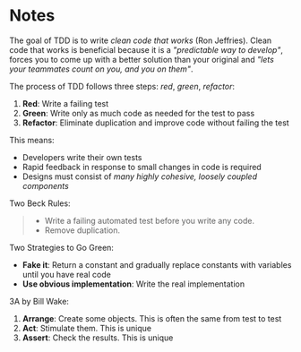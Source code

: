 # Notes

The goal of TDD is to write _clean code that works_ (Ron Jeffries). Clean code that works is beneficial because it is a _"predictable way to develop"_, forces you to come up with a better solution than your original and _"lets your teammates count on you, and you on them"_.

The process of TDD follows three steps: _red_, _green_, _refactor_:
1. **Red**: Write a failing test
2. **Green**: Write only as much code as needed for the test to pass
2. **Refactor**: Eliminate duplication and improve code without failing the test

This means:
- Developers write their own tests
- Rapid feedback in response to small changes in code is required
- Designs must consist of _many highly cohesive, loosely coupled components_

Two Beck Rules:
> - Write a failing automated test before you write any code.
> - Remove duplication.

Two Strategies to Go Green:
- **Fake it**: Return a constant and gradually replace constants with variables until you have real code
- **Use obvious implementation**: Write the real implementation

3A by Bill Wake:
1. **Arrange**: Create some objects. This is often the same from test to test
1. **Act**: Stimulate them. This is unique
1. **Assert**: Check the results. This is unique
